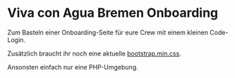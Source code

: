 # Viva con Agua Bremen Onboarding

Zum Basteln einer Onboarding-Seite für eure Crew mit einem kleinen Code-Login.

Zusätzlich braucht ihr noch eine aktuelle [bootstrap.min.css](https://getbootstrap.com/docs/5.3/getting-started/download/).

Ansonsten einfach nur eine PHP-Umgebung.